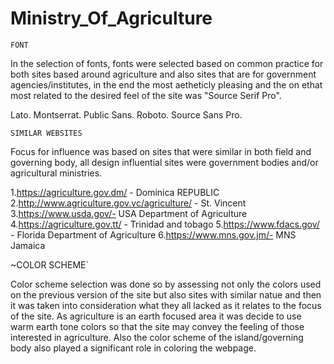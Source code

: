 # Ministry_Of_Agriculture

`FONT`

In the selection of fonts, fonts were selected based on common practice for both sites based around agriculture 
and also sites that are for government agencies/institutes, in the end the most aetheticly pleasing and the on ethat most related
to the desired feel of the site was "Source Serif Pro".

Lato.
Montserrat.
Public Sans.
Roboto.
Source Sans Pro.

`SIMILAR WEBSITES`

Focus for influence was based on sites that were similar in both field and governing body, all design influential sites 
were government bodies and/or agricultural ministries.

1.https://agriculture.gov.dm/ - Dominica REPUBLIC
2.http://www.agriculture.gov.vc/agriculture/ - St. Vincent
3.https://www.usda.gov/- USA Department of Agriculture
4.https://agriculture.gov.tt/ - Trinidad and tobago 
5.https://www.fdacs.gov/ - Florida Department of Agriculture
6.https://www.mns.gov.jm/- MNS Jamaica

~COLOR SCHEME`

Color scheme selection was done so by assessing not only the colors used on the previous version of the site but also sites with 
similar natue and then it was taken into consideration what they all lacked as it relates to the focus of the site. As agriculture is an 
earth focused area it was decide to use warm earth tone colors so that the site may convey the feeling of those interested in agriculture.
Also the color scheme of the island/governing body also played a significant role in coloring the webpage.
